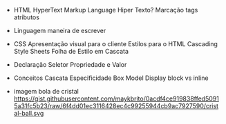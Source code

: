 - HTML
  HyperText Markup Language
  Hiper Texto?
  Marcação
    tags
    atributos

- Linguagem
  maneira de escrever

- CSS
  Apresentação visual para o cliente
  Estilos para o HTML
  Cascading Style Sheets
    Folha de Estilo em Cascata

- Declaração
  Seletor
  Propriedade e Valor

- Conceitos
  Cascata
  Especificidade
  Box Model
  Display block vs inline
  
- imagem bola de cristal
https://gist.githubusercontent.com/maykbrito/0acdf4ce919838ffed50915a31fc5b23/raw/6f4dd01ec3116428ec4c99255944cb9ac7927590/cristal-ball.svg